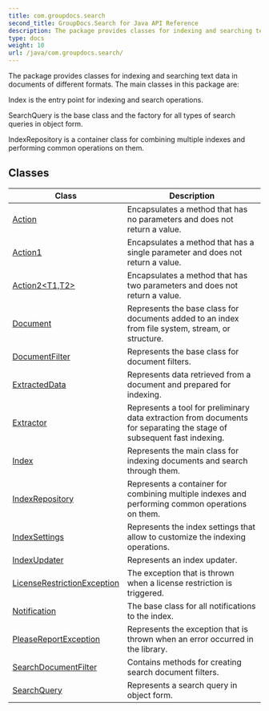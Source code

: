 ```yaml
---
title: com.groupdocs.search
second_title: GroupDocs.Search for Java API Reference
description: The package provides classes for indexing and searching text data in documents of different formats.
type: docs
weight: 10
url: /java/com.groupdocs.search/
---
```


The package provides classes for indexing and searching text data in documents of different formats. The main classes in this package are:

Index is the entry point for indexing and search operations.

SearchQuery is the base class and the factory for all types of search queries in object form.

IndexRepository is a container class for combining multiple indexes and performing common operations on them.


## Classes

| Class | Description |
| --- | --- |
| [Action](../com.groupdocs.search/action) | Encapsulates a method that has no parameters and does not return a value. |
| [Action1<T>](../com.groupdocs.search/action1) | Encapsulates a method that has a single parameter and does not return a value. |
| [Action2<T1,T2>](../com.groupdocs.search/action2) | Encapsulates a method that has two parameters and does not return a value. |
| [Document](../com.groupdocs.search/document) | Represents the base class for documents added to an index from file system, stream, or structure. |
| [DocumentFilter](../com.groupdocs.search/documentfilter) | Represents the base class for document filters. |
| [ExtractedData](../com.groupdocs.search/extracteddata) | Represents data retrieved from a document and prepared for indexing. |
| [Extractor](../com.groupdocs.search/extractor) | Represents a tool for preliminary data extraction from documents for separating the stage of subsequent fast indexing. |
| [Index](../com.groupdocs.search/index) | Represents the main class for indexing documents and search through them. |
| [IndexRepository](../com.groupdocs.search/indexrepository) | Represents a container for combining multiple indexes and performing common operations on them. |
| [IndexSettings](../com.groupdocs.search/indexsettings) | Represents the index settings that allow to customize the indexing operations. |
| [IndexUpdater](../com.groupdocs.search/indexupdater) | Represents an index updater. |
| [LicenseRestrictionException](../com.groupdocs.search/licenserestrictionexception) | The exception that is thrown when a license restriction is triggered. |
| [Notification](../com.groupdocs.search/notification) | The base class for all notifications to the index. |
| [PleaseReportException](../com.groupdocs.search/pleasereportexception) | Represents the exception that is thrown when an error occurred in the library. |
| [SearchDocumentFilter](../com.groupdocs.search/searchdocumentfilter) | Contains methods for creating search document filters. |
| [SearchQuery](../com.groupdocs.search/searchquery) | Represents a search query in object form. |

